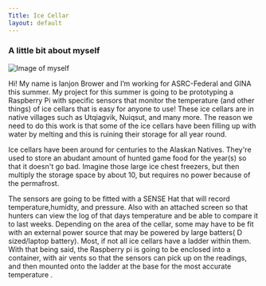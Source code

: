 ```yaml
---
Title: Ice Cellar
layout: default
---
```

### A little bit about myself
![Image of myself](https://68.media.tumblr.com/05f4e78112df507941c0b1e36f1f93ca/tumblr_oql4znzL781rvvqxio1_1280.jpg)

Hi! My name is Ianjon Brower and I’m working for ASRC-Federal and GINA this summer. My project for this summer is going to be prototyping a Raspberry Pi with specific sensors that monitor the temperature (and other things) of ice cellars that is easy for anyone to use! These ice cellars are in native villages such as Utqiagvik, Nuiqsut, and many more.  The reason we need to do this work is that some of the ice cellars have been filling up with water by melting and this is ruining their storage for all year round. 

Ice cellars have been around for centuries to the Alaskan Natives. They're used to store an abudant amount of hunted game food for the year(s) so that it doesn't go bad. Imagine those large ice chest freezers, but then multiply the storage space by about 10, but requires no power because of the permafrost. 

The sensors are going to be fitted with a SENSE Hat that will record temperature,humidty, and pressure. Also with an attached screen so that hunters can view the log of that days temperature and be able to compare it to last weeks. Depending on the area of the cellar, some may have to be fit with an external power source that may be powered by large batters( D sized/laptop battery). Most, if not all ice cellars have a ladder within them. With that being said, the Raspberry pi is going to be enclosed into a container, with air vents so that the sensors can pick up on the readings, and then mounted onto the ladder at the base for the most accurate temperature . 


